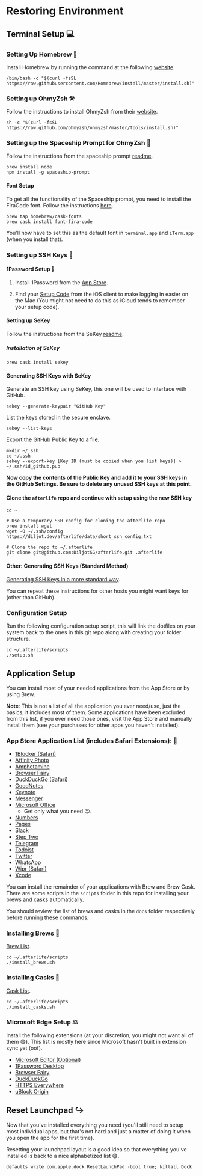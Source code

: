 # Restoring Environment

## Terminal Setup 💻

### Setting Up Homebrew 🧪

Install Homebrew by running the command at the following [website](https://brew.sh).

```shell
/bin/bash -c "$(curl -fsSL https://raw.githubusercontent.com/Homebrew/install/master/install.sh)"
```

### Setting up OhmyZsh ⚒️

Follow the instructions to install OhmyZsh from their [website](https://ohmyz.sh).

```shell
sh -c "$(curl -fsSL https://raw.github.com/ohmyzsh/ohmyzsh/master/tools/install.sh)"
```

### Setting up the Spaceship Prompt for OhmyZsh 👾

Follow the instructions from the spaceship prompt [readme](https://github.com/denysdovhan/spaceship-prompt).

```shell
brew install node
npm install -g spaceship-prompt
```

#### Font Setup

To get all the functionality of the Spaceship prompt, you need to install the FiraCode font. Follow the instructions [here](https://github.com/tonsky/FiraCode/wiki/Installing).

```shell
brew tap homebrew/cask-fonts
brew cask install font-fira-code
```

You'll now have to set this as the default font in `terminal.app` and `iTerm.app` (when you install that).

### Setting up SSH Keys 🔑

#### 1Password Setup 🔐

1. Install 1Password from the [App Store](https://apps.apple.com/ca/app/1password-7-password-manager/id1333542190?mt=12).

2. Find your [Setup Code](https://support.1password.com/secret-key/#ios) from the iOS client to make logging in easier on the Mac (You might not need to do this as iCloud tends to remember your setup code).

#### Setting up SeKey

Follow the instructions from the SeKey [readme](https://github.com/sekey/sekey).

##### Installation of SeKey

```shell
brew cask install sekey
```

#### Generating SSH Keys with SeKey

Generate an SSH key using SeKey, this one will be used to interface with GitHub.

```shell
sekey --generate-keypair "GitHub Key"
```

List the keys stored in the secure enclave.

```shell
sekey --list-keys
```

Export the GitHub Public Key to a file.

```shell
mkdir ~/.ssh
cd ~/.ssh
sekey --export-key [Key ID (must be copied when you list keys)] > ~/.ssh/id_github.pub
```

**Now copy the contents of the Public Key and add it to your SSH keys in the GitHub Settings. Be sure to delete any unused SSH keys at this point.**

#### Clone the `afterlife` repo and continue with setup using the new SSH key

```shell
cd ~

# Use a temporary SSH config for cloning the afterlife repo
brew install wget
wget -O ~/.ssh/config https://diljot.dev/afterlife/data/short_ssh_config.txt

# Clone the repo to ~/.afterlife
git clone git@github.com:DiljotSG/afterlife.git .afterlife
```

#### Other: Generating SSH Keys (Standard Method)

[Generating SSH Keys in a more standard way](https://docs.gitlab.com/ee/ssh/README.html#generating-a-new-ssh-key-pair).

You can repeat these instructions for other hosts you might want keys for (other than GitHub).

### Configuration Setup

Run the following configuration setup script, this will link the dotfiles on your system back to the ones in this git repo along with creating your folder structure.

```shell
cd ~/.afterlife/scripts
./setup.sh
```

## Application Setup

You can install most of your needed applications from the App Store or by using Brew.

**Note**: This is not a list of all the application you ever need/use, just the basics, it includes most of them. Some applications have been excluded from this list, if you ever need those ones, visit the App Store and manually install them (see your purchases for other apps you haven't installed).

### App Store Application List (includes Safari Extensions): 🍎

- [1Blocker (Safari)](https://apps.apple.com/ca/app/1blocker-for-safari/id1107421413?mt=12)
- [Affinity Photo](https://apps.apple.com/ca/app/affinity-photo/id824183456?mt=12)
- [Amphetamine](https://apps.apple.com/ca/app/amphetamine/id937984704?mt=12)
- [Browser Fairy](https://apps.apple.com/ca/app/browser-fairy/id483014855?mt=12)
- [DuckDuckGo (Safari)](https://apps.apple.com/ca/app/duckduckgo-privacy-essentials/id1482920575?mt=12)
- [GoodNotes](https://apps.apple.com/ca/app/goodnotes-5-notes-pdf/id1480793815?mt=12)
- [Keynote](https://apps.apple.com/ca/app/keynote/id409183694?mt=12)
- [Messenger](https://apps.apple.com/ca/app/messenger/id1480068668?mt=12)
- [Microsoft Office](https://apps.apple.com/ca/app-bundle/microsoft-office-365/id1450038993?mt=12)
  - Get only what you need 😉.
- [Numbers](https://apps.apple.com/ca/app/numbers/id409203825?mt=12)
- [Pages](https://apps.apple.com/ca/app/pages/id409201541?mt=12)
- [Slack](https://apps.apple.com/ca/app/slack/id803453959?mt=12)
- [Step Two](https://apps.apple.com/ca/app/step-two/id1448916662?mt=12)
- [Telegram](https://apps.apple.com/ca/app/telegram/id747648890?mt=12)
- [Todoist](https://apps.apple.com/ca/app/todoist-to-do-list-tasks/id585829637?mt=12)
- [Twitter](https://apps.apple.com/ca/app/twitter/id1482454543?mt=12)
- [WhatsApp](https://apps.apple.com/ca/app/whatsapp-desktop/id1147396723?mt=12)
- [Wipr (Safari)](https://apps.apple.com/ca/app/wipr/id1320666476?mt=12)
- [Xcode](https://apps.apple.com/ca/app/xcode/id497799835?mt=12)

You can install the remainder of your applications with Brew and Brew Cask. There are some scripts in the `scripts` folder in this repo for installing your brews and casks automatically.

You should review the list of brews and casks in the `docs` folder respectively before running these commands.

### Installing Brews 🍺

[Brew List](../data/brew_list.txt).

```shell
cd ~/.afterlife/scripts
./install_brews.sh
```

### Installing Casks 🍻

[Cask List](../data/cask_list.txt).

```shell
cd ~/.afterlife/scripts
./install_casks.sh
```

### Microsoft Edge Setup ⚖️

Install the following extensions (at your discretion, you might not want all of them 😄). This list is mostly here since Microsoft hasn't built in extension sync yet (oof).

- [Microsoft Editor (Optional)](https://microsoftedge.microsoft.com/addons/detail/hokifickgkhplphjiodbggjmoafhignh)
- [1Password Desktop](https://chrome.google.com/webstore/detail/1password-extension-deskt/aomjjhallfgjeglblehebfpbcfeobpgk)
- [Browser Fairy](https://chrome.google.com/webstore/detail/browser-fairy/ihfblkkmkmcgejfkgmkiipplonimjnec)
- [DuckDuckGo](https://chrome.google.com/webstore/detail/duckduckgo-privacy-essent/bkdgflcldnnnapblkhphbgpggdiikppg)
- [HTTPS Everywhere](https://chrome.google.com/webstore/detail/https-everywhere/gcbommkclmclpchllfjekcdonpmejbdp)
- [uBlock Origin](https://chrome.google.com/webstore/detail/ublock-origin/cjpalhdlnbpafiamejdnhcphjbkeiagm)

## Reset Launchpad ↪️

Now that you've installed everything you need (you'll still need to setup most individual apps, but that's not hard and just a matter of doing it when you open the app for the first time).

Resetting your launchpad layout is a good idea so that everything you've installed is back to a nice alphabetized list 😅.

```shell
defaults write com.apple.dock ResetLaunchPad -bool true; killall Dock
```
